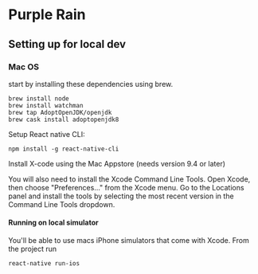 # Purple Rain

## Setting up for local dev

### Mac OS 

start by installing these dependencies using brew. 

```brew install yarn
brew install node
brew install watchman
brew tap AdoptOpenJDK/openjdk
brew cask install adoptopenjdk8
```

Setup React native CLI: 

`npm install -g react-native-cli`

Install X-code using the Mac Appstore (needs version 9.4 or later)

You will also need to install the Xcode Command Line Tools. Open Xcode, then choose "Preferences..." from the Xcode menu. Go to the Locations panel and install the tools by selecting the most recent version in the Command Line Tools dropdown.

#### Running on local simulator 

You'll be able to use macs iPhone simulators that come with Xcode. From the project run

`react-native run-ios`
